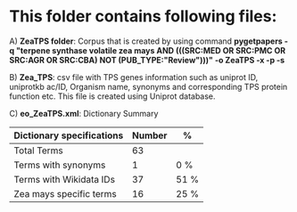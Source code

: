 # This folder contains following files:

A) **ZeaTPS folder**: Corpus that is created by using command **pygetpapers -q "terpene synthase volatile zea mays AND (((SRC:MED OR SRC:PMC OR SRC:AGR OR SRC:CBA) NOT (PUB_TYPE:"Review")))" -o ZeaTPS -x -p -s** 

B) **Zea_TPS**: csv file with TPS genes information such as uniprot ID, uniprotkb ac/ID, Organism name, synonyms and corresponding TPS protein function etc. This file is created using Uniprot database.

C) **eo_ZeaTPS.xml**: Dictionary Summary

| Dictionary specifications |Number |% |
   | --- | --- | --- |
   |Total Terms | 63| |
   |Terms with synonyms |1 |  0 % |
   |Terms with Wikidata IDs|37 | 51 % |
   |Zea mays specific terms|16 | 25 % |

